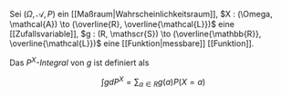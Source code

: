Sei $(\Omega, \mathcal{A}, P)$ ein [[Maßraum|Wahrscheinlichkeitsraum]], $X : (\Omega, \mathcal{A}) \to (\overline{R}, \overline{\mathcal{L}})$ eine [[Zufallsvariable]], $g : (R, \mathscr{S}) \to (\overline{\mathbb{R}}, \overline{\mathcal{L}})$ eine [[Funktion|messbare]] [[Funktion]].

Das *$P^X$-Integral* von $g$ ist definiert als

$$
	\int g dP^X = \sum_{a \in R} g(a) P(X = a)
$$